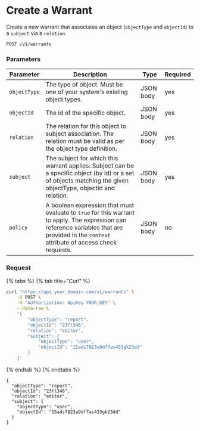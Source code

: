 # Create a Warrant

Create a new warrant that associates an object (`objectType` and `objectId`) to a `subject` via a `relation`.

```
POST /v1/warrants
```

### Parameters <a href="#parameters" id="parameters"></a>

| Parameter    | Description                                                                                                                                                                                | Type      | Required |
| ------------ | ------------------------------------------------------------------------------------------------------------------------------------------------------------------------------------------ | --------- | -------- |
| `objectType` | The type of object. Must be one of your system's existing object types.                                                                                                                    | JSON body | yes      |
| `objectId`   | The id of the specific object.                                                                                                                                                             | JSON body | yes      |
| `relation`   | The relation for this object to subject association. The relation must be valid as per the object type definition.                                                                         | JSON body | yes      |
| `subject`    | The subject for which this warrant applies. Subject can be a specific object (by id) or a set of objects matching the given objectType, objectId and relation.                             | JSON body | yes      |
| `policy`     | A boolean expression that must evaluate to `true` for this warrant to apply. The expression can reference variables that are provided in the `context` attribute of access check requests. | JSON body | no       |

### Request <a href="#request" id="request"></a>

{% tabs %}
{% tab title="Curl" %}

```sh
curl "https://api.your_domain.com/v1/warrants" \
    -X POST \
    -H "Authorization: ApiKey YOUR_KEY" \
    --data-raw \
    '{
        "objectType": "report",
        "objectId": "23ft346",
        "relation": "editor",
        "subject": {
            "objectType": "user",
            "objectId": "15ads7823a9df7as433gk23dd"
        }
    }'
```

{% endtab %}
{% endtabs %}

```
{
  "objectType": "report",
  "objectId": "23ft346",
  "relation": "editor",
  "subject": {
    "objectType": "user",
    "objectId": "15ads7823a9df7as433gk23dd"
  }
}
```
